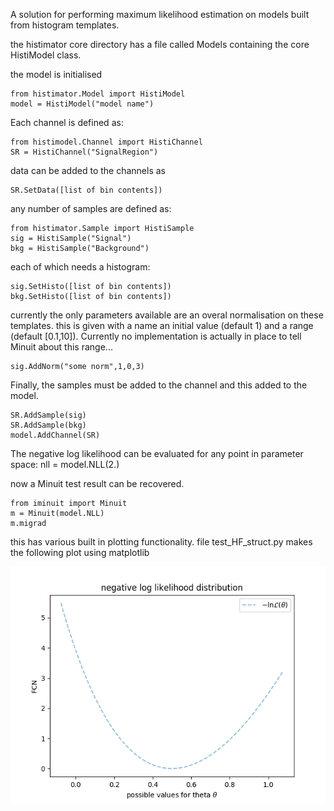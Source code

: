 A solution for performing maximum likelihood estimation on models built from histogram templates. 

the histimator core directory has a file called Models containing the core HistiModel class.

the model is initialised 

```
from histimator.Model import HistiModel
model = HistiModel("model name")
```
Each channel is defined as:
```
from histimodel.Channel import HistiChannel
SR = HistiChannel("SignalRegion")
```

data can be added to the channels as
```
SR.SetData([list of bin contents])
```

any number of samples are defined as:
```
from histimator.Sample import HistiSample
sig = HistiSample("Signal")
bkg = HistiSample("Background")
```

each of which needs a histogram:
```
sig.SetHisto([list of bin contents])
bkg.SetHisto([list of bin contents])
```

currently the only parameters available are an overal normalisation on these templates.
this is given with a name an initial value (default 1) and a range (default [0.1,10]). Currently no implementation is actually in place to tell Minuit about this range...
```
sig.AddNorm("some norm",1,0,3)
```

Finally, the samples must be added to the channel and this added to the model.
```
SR.AddSample(sig)
SR.AddSample(bkg)
model.AddChannel(SR)
```

The negative log likelihood can be evaluated for any point in parameter space:
nll = model.NLL(2.)

now a Minuit test result can be recovered.
```
from iminuit import Minuit
m = Minuit(model.NLL)
m.migrad
```

this has various built in plotting functionality. file test_HF_struct.py makes the following plot using matplotlib

![normfit](https://github.com/Histimator/Histimator/blob/master/examples/fitnorm.png "norm fit")